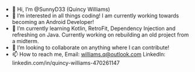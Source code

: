 - 👋 Hi, I’m @SunnyD33 (Quincy Williams)
- 👀 I’m interested in  all things coding! I am currently working towards becoming an Android Developer!
- 🌱 I’m currently learning Kotlin, RetroFit, Dependency Injection and refreshing on Java. Currently working on rebuilding an old project from a midterm.
- 💞️ I’m looking to collaborate on anything where I can contribute!
- 📫 How to reach me, Email: williams.q@outlook.com LinkedIn: linkedin.com/in/quincy-williams-470261147

<!---
SunnyD33/SunnyD33 is a ✨ special ✨ repository because its `README.md` (this file) appears on your GitHub profile.
You can click the Preview link to take a look at your changes.
--->
